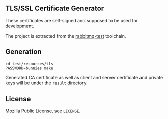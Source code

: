## TLS/SSL Certificate Generator

These certificates are self-signed and supposed to be used for development.

The project is extracted from the [rabbitmq-test](http://hg.rabbitmq.com/rabbitmq-test/file/4bb389276318/certs) toolchain.

## Generation

    cd test/resources/tls
    PASSWORD=bunnies make

Generated CA certificate as well as client and server certificate and private keys will be
under the `result` directory.


## License

Mozilla Public License, see `LICENSE`.
